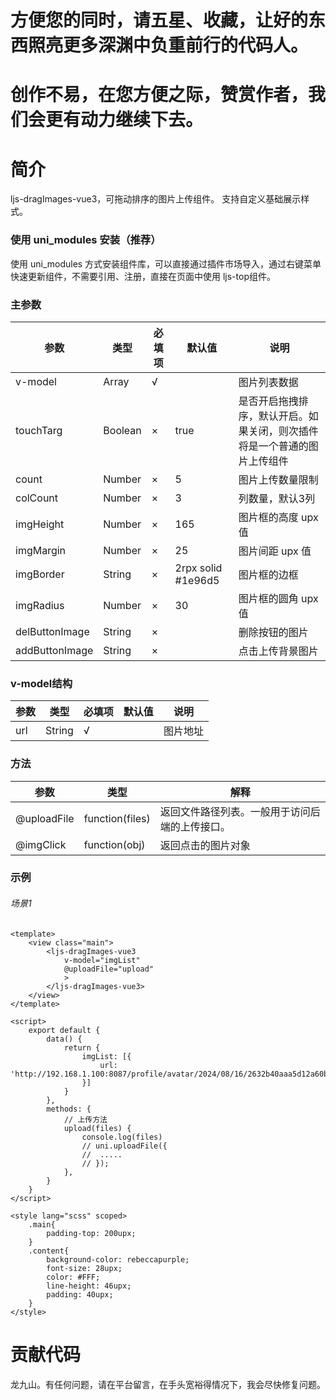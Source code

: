 # 方便您的同时，请五星、收藏，让好的东西照亮更多深渊中负重前行的代码人。
# 创作不易，在您方便之际，赞赏作者，我们会更有动力继续下去。

# 简介
ljs-dragImages-vue3，可拖动排序的图片上传组件。
支持自定义基础展示样式。

### 使用 uni_modules 安装（推荐）
使用 uni_modules 方式安装组件库，可以直接通过插件市场导入，通过右键菜单快速更新组件，不需要引用、注册，直接在页面中使用 ljs-top组件。

### 主参数

 参数  | 类型| 必填项 | 默认值 | 说明
 ---- | ----- | ------ | ------  | ------ 
 v-model | Array | √ |  | 图片列表数据
 touchTarg | Boolean | × | true | 是否开启拖拽排序，默认开启。如果关闭，则次插件将是一个普通的图片上传组件
 count | Number | × | 5 | 图片上传数量限制
 colCount | Number | × | 3 | 列数量，默认3列
 imgHeight | Number | × | 165 | 图片框的高度 upx 值
 imgMargin | Number | × | 25 | 图片间距 upx 值
 imgBorder | String | × | 2rpx solid #1e96d5 | 图片框的边框
 imgRadius | Number | × | 30 | 图片框的圆角 upx 值
 delButtonImage | String | × |  | 删除按钮的图片
 addButtonImage | String | × |  | 点击上传背景图片
 
### v-model结构

 参数  | 类型| 必填项 | 默认值 | 说明
 ---- | ----- | ------ | ------  | ------ 
 url | String | √ |  | 图片地址
 
### 方法

 参数  | 类型| 解释
 ---- | ----- | ------ 
 @uploadFile | function(files) | 返回文件路径列表。一般用于访问后端的上传接口。
 @imgClick | function(obj) | 返回点击的图片对象
 
### 示例

###### 场景1
```vue
<template>
	<view class="main">
		<ljs-dragImages-vue3
			v-model="imgList"
			@uploadFile="upload"
			>
		</ljs-dragImages-vue3>
	</view>
</template>

<script>
	export default {
		data() {
			return {
				imgList: [{
					url: 'http://192.168.1.100:8087/profile/avatar/2024/08/16/2632b40aaa5d12a60bd6e724807a5561_20240816181530A012.jpeg'
				}]
			}
		},
		methods: {
			// 上传方法
			upload(files) {
				console.log(files)
				// uni.uploadFile({
				// 	.....
				// });
			},
		}
	}
</script>

<style lang="scss" scoped>
	.main{
		padding-top: 200upx;
	}
	.content{
		background-color: rebeccapurple;
		font-size: 28upx;
		color: #FFF;
		line-height: 46upx;
		padding: 40upx;
	}
</style>

```

# 贡献代码
龙九山。有任何问题，请在平台留言，在手头宽裕得情况下，我会尽快修复问题。